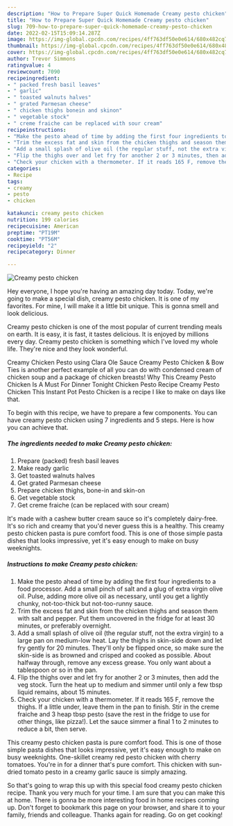 ```yaml
---
description: "How to Prepare Super Quick Homemade Creamy pesto chicken"
title: "How to Prepare Super Quick Homemade Creamy pesto chicken"
slug: 709-how-to-prepare-super-quick-homemade-creamy-pesto-chicken
date: 2022-02-15T15:09:14.287Z
image: https://img-global.cpcdn.com/recipes/4ff763df50e0e614/680x482cq70/creamy-pesto-chicken-recipe-main-photo.jpg
thumbnail: https://img-global.cpcdn.com/recipes/4ff763df50e0e614/680x482cq70/creamy-pesto-chicken-recipe-main-photo.jpg
cover: https://img-global.cpcdn.com/recipes/4ff763df50e0e614/680x482cq70/creamy-pesto-chicken-recipe-main-photo.jpg
author: Trevor Simmons
ratingvalue: 4
reviewcount: 7090
recipeingredient:
- " packed fresh basil leaves"
- " garlic"
- " toasted walnuts halves"
- " grated Parmesan cheese"
- " chicken thighs bonein and skinon"
- " vegetable stock"
- " creme fraiche can be replaced with sour cream"
recipeinstructions:
- "Make the pesto ahead of time by adding the first four ingredients to a food processor. Add a small pinch of salt and a glug of extra virgin olive oil. Pulse, adding more olive oil as necessary, until you get a lightly chunky, not-too-thick but not-too-runny sauce."
- "Trim the excess fat and skin from the chicken thighs and season them with salt and pepper. Put them uncovered in the fridge for at least 30 minutes, or preferably overnight."
- "Add a small splash of olive oil (the regular stuff, not the extra virgin) to a large pan on medium-low heat. Lay the thighs in skin-side down and let fry gently for 20 minutes. They&#39;ll only be flipped once, so make sure the skin-side is as browned and crisped and cooked as possible. About halfway through, remove any excess grease. You only want about a tablespoon or so in the pan."
- "Flip the thighs over and let fry for another 2 or 3 minutes, then add the veg stock. Turn the heat up to medium and simmer until only a few tbsp liquid remains, about 15 minutes."
- "Check your chicken with a thermometer. If it reads 165 F, remove the thighs. If a little under, leave them in the pan to finish. Stir in the creme fraiche and 3 heap tbsp pesto (save the rest in the fridge to use for other things, like pizza!). Let the sauce simmer a final 1 to 2 minutes to reduce a bit, then serve."
categories:
- Recipe
tags:
- creamy
- pesto
- chicken

katakunci: creamy pesto chicken 
nutrition: 199 calories
recipecuisine: American
preptime: "PT19M"
cooktime: "PT56M"
recipeyield: "2"
recipecategory: Dinner

---
```



![Creamy pesto chicken](https://img-global.cpcdn.com/recipes/4ff763df50e0e614/680x482cq70/creamy-pesto-chicken-recipe-main-photo.jpg)

Hey everyone, I hope you're having an amazing day today. Today, we're going to make a special dish, creamy pesto chicken. It is one of my favorites. For mine, I will make it a little bit unique. This is gonna smell and look delicious.

Creamy pesto chicken is one of the most popular of current trending meals on earth. It is easy, it is fast, it tastes delicious. It is enjoyed by millions every day. Creamy pesto chicken is something which I've loved my whole life. They're nice and they look wonderful.

Creamy Chicken Pesto using Clara Ole Sauce Creamy Pesto Chicken &amp; Bow Ties is another perfect example of all you can do with condensed cream of chicken soup and a package of chicken breasts! Why This Creamy Pesto Chicken Is A Must For Dinner Tonight Chicken Pesto Recipe Creamy Pesto Chicken This Instant Pot Pesto Chicken is a recipe I like to make on days like that.


To begin with this recipe, we have to prepare a few components. You can have creamy pesto chicken using 7 ingredients and 5 steps. Here is how you can achieve that.

<!--inarticleads1-->

##### The ingredients needed to make Creamy pesto chicken:

1. Prepare  (packed) fresh basil leaves
1. Make ready  garlic
1. Get  toasted walnuts halves
1. Get  grated Parmesan cheese
1. Prepare  chicken thighs, bone-in and skin-on
1. Get  vegetable stock
1. Get  creme fraiche (can be replaced with sour cream)


It&#39;s made with a cashew butter cream sauce so it&#39;s completely dairy-free. It&#39;s so rich and creamy that you&#39;d never guess this is a healthy. This creamy pesto chicken pasta is pure comfort food. This is one of those simple pasta dishes that looks impressive, yet it&#39;s easy enough to make on busy weeknights. 

<!--inarticleads2-->

##### Instructions to make Creamy pesto chicken:

1. Make the pesto ahead of time by adding the first four ingredients to a food processor. Add a small pinch of salt and a glug of extra virgin olive oil. Pulse, adding more olive oil as necessary, until you get a lightly chunky, not-too-thick but not-too-runny sauce.
1. Trim the excess fat and skin from the chicken thighs and season them with salt and pepper. Put them uncovered in the fridge for at least 30 minutes, or preferably overnight.
1. Add a small splash of olive oil (the regular stuff, not the extra virgin) to a large pan on medium-low heat. Lay the thighs in skin-side down and let fry gently for 20 minutes. They&#39;ll only be flipped once, so make sure the skin-side is as browned and crisped and cooked as possible. About halfway through, remove any excess grease. You only want about a tablespoon or so in the pan.
1. Flip the thighs over and let fry for another 2 or 3 minutes, then add the veg stock. Turn the heat up to medium and simmer until only a few tbsp liquid remains, about 15 minutes.
1. Check your chicken with a thermometer. If it reads 165 F, remove the thighs. If a little under, leave them in the pan to finish. Stir in the creme fraiche and 3 heap tbsp pesto (save the rest in the fridge to use for other things, like pizza!). Let the sauce simmer a final 1 to 2 minutes to reduce a bit, then serve.


This creamy pesto chicken pasta is pure comfort food. This is one of those simple pasta dishes that looks impressive, yet it&#39;s easy enough to make on busy weeknights. One-skillet creamy red pesto chicken with cherry tomatoes. You&#39;re in for a dinner that&#39;s pure comfort. This chicken with sun-dried tomato pesto in a creamy garlic sauce is simply amazing. 

So that's going to wrap this up with this special food creamy pesto chicken recipe. Thank you very much for your time. I am sure that you can make this at home. There is gonna be more interesting food in home recipes coming up. Don't forget to bookmark this page on your browser, and share it to your family, friends and colleague. Thanks again for reading. Go on get cooking!
